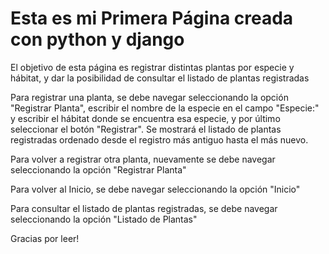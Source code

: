 # Esta es mi Primera Página creada con python y django

El objetivo de esta página es registrar distintas plantas por especie y hábitat, y dar la posibilidad de consultar el listado de plantas registradas

Para registrar una planta, se debe navegar seleccionando la opción "Registrar Planta", escribir el nombre de la especie en el campo "Especie:" y escribir el hábitat donde se encuentra esa especie, y por último seleccionar el botón "Registrar". Se mostrará el listado de plantas registradas ordenado desde el registro más antiguo hasta el más nuevo.

Para volver a registrar otra planta, nuevamente se debe navegar seleccionando la opción "Registrar Planta"

Para volver al Inicio, se debe navegar seleccionando la opción "Inicio"

Para consultar el listado de plantas registradas, se debe navegar seleccionando la opción "Listado de Plantas"

Gracias por leer!